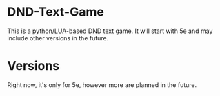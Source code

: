 # DND-Text-Game
This is a python/LUA-based DND text game. It will start with 5e and may include other versions in the future.

# Versions
Right now, it's only for 5e, however more are planned in the future.
